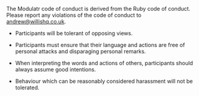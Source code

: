 The Modulatr code of conduct is derived from the Ruby code of conduct. Please report any violations of the code of conduct to andrew@willishq.co.uk.

- Participants will be tolerant of opposing views.

- Participants must ensure that their language and actions are free of personal attacks and disparaging personal remarks.

- When interpreting the words and actions of others, participants should always assume good intentions.

- Behaviour which can be reasonably considered harassment will not be tolerated.
